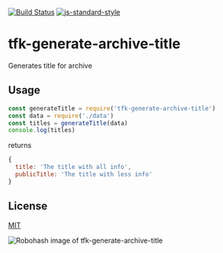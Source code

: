 [![Build Status](https://travis-ci.org/telemark/tfk-generate-archive-title.svg?branch=master)](https://travis-ci.org/telemark/tfk-generate-archive-title)
[![js-standard-style](https://img.shields.io/badge/code%20style-standard-brightgreen.svg?style=flat)](https://github.com/feross/standard)

# tfk-generate-archive-title

Generates title for archive

## Usage

```JavaScript
const generateTitle = require('tfk-generate-archive-title')
const data = require('./data')
const titles = generateTitle(data)
console.log(titles)
```

returns

```JavaScript
{
  title: 'The title with all info',
  publicTitle: 'The title with less info'
}
```

## License

[MIT](LICENSE)

![Robohash image of tfk-generate-archive-title](https://robots.kebabstudios.party/tfk-generate-archive-title.png "Robohash image of tfk-generate-archive-title")
